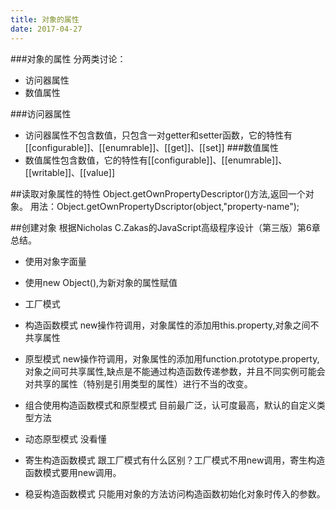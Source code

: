 ```yaml
---
title: 对象的属性
date: 2017-04-27
---
```


###对象的属性
分两类讨论：

* 访问器属性
* 数值属性

###访问器属性
* 访问器属性不包含数值，只包含一对getter和setter函数，它的特性有[[configurable]]、[[enumrable]]、[[get]]、[[set]]
###数值属性
* 数值属性包含数值，它的特性有[[configurable]]、[[enumrable]]、[[writable]]、[[value]]

##读取对象属性的特性
Object.getOwnPropertyDescriptor()方法,返回一个对象。
用法：Object.getOwnPropertyDscriptor(object,"property-name");

##创建对象
根据Nicholas C.Zakas的JavaScript高级程序设计（第三版）第6章总结。

* 使用对象字面量

* 使用new Object(),为新对象的属性赋值

* 工厂模式
 
* 构造函数模式 
new操作符调用，对象属性的添加用this.property,对象之间不共享属性

* 原型模式 new操作符调用，对象属性的添加用function.prototype.property,对象之间可共享属性,缺点是不能通过构造函数传递参数，并且不同实例可能会对共享的属性（特别是引用类型的属性）进行不当的改变。

* 组合使用构造函数模式和原型模式
目前最广泛，认可度最高，默认的自定义类型方法

* 动态原型模式
没看懂

* 寄生构造函数模式
跟工厂模式有什么区别？工厂模式不用new调用，寄生构造函数模式要用new调用。

* 稳妥构造函数模式
只能用对象的方法访问构造函数初始化对象时传入的参数。
